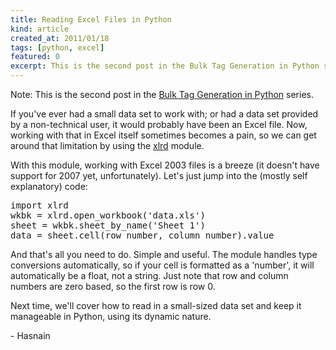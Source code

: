 ```yaml
---
title: Reading Excel Files in Python
kind: article
created_at: 2011/01/18
tags: [python, excel]
featured: 0
excerpt: This is the second post in the Bulk Tag Generation in Python series.
---
```


Note: This is the second post in the [Bulk Tag Generation in Python](/blog/2011/01/bulk-tag-generation-in-python/) series.

If you've ever had a small data set to work with; or had a data set provided by a non-technical user, it would probably have been an Excel file. Now, working with that in Excel itself sometimes becomes a pain, so we can get around that limitation by using the [xlrd](http://www.python-excel.org/) module.

With this module, working with Excel 2003 files is a breeze (it doesn't have support for 2007 yet, unfortunately). Let's just jump into the (mostly self explanatory) code:

<pre class="prettyprint">import xlrd
wkbk = xlrd.open_workbook('data.xls')
sheet = wkbk.sheet_by_name('Sheet 1')
data = sheet.cell(row_number, column_number).value
</pre>

And that's all you need to do. Simple and useful. The module handles type conversions automatically, so if your cell is formatted as a 'number', it will automatically be a float, not a string. Just note that row and column numbers are zero based, so the first row is row 0.

Next time, we'll cover how to read in a small-sized data set and keep it manageable in Python, using its dynamic nature.

\- Hasnain

